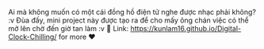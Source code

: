 Ai mà không muốn có một cái đồng hồ điện tử nghe được nhạc phải không? :v 
Đùa đấy, mini project này được tạo ra để cho mấy ông chán việc có thể mở lên chờ đến giờ tan làm :v 🤡
Link: https://kunlam16.github.io/Digital-Clock-Chilling/ for more ❤️
